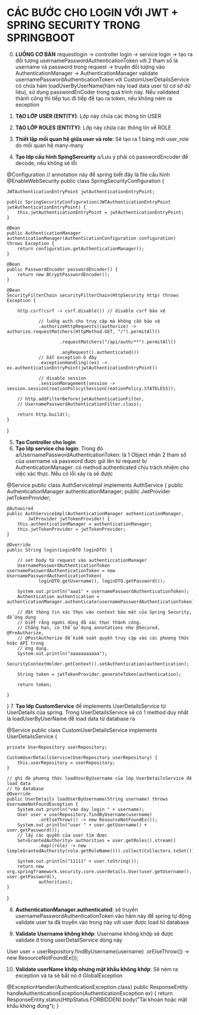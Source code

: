 # CÁC BƯỚC CHO LOGIN VỚI JWT + SPRING SECURITY TRONG SPRINGBOOT

0. **LUỒNG CƠ BẢN** requestlogin -> controller login -> service login -> tạo ra đối tượng usernamePasswordAuthenticationToken với 2 tham số là username và password trong request -> truyền đối tượng vào AuthenticationManager -> AuthenticationManager validate usernamePasswordAuthenticationToken với CustomUserDetailsService có chứa hàm loadUserByUserName(hàm này load data user từ cơ sở dữ liệu), sử dụng passwordEnCoder trong quá trình này. Nếu validated thành công thì tiếp tục đi tiếp để tạo ra token, nếu không ném ra exception

1. **TẠO LỚP USER (ENTITY)**: Lớp này chứa các thông tin USER
2. **TẠO LỚP ROLES (ENTITY)**: Lớp này chứa các thông tin về ROLE
3. **Thiết lập mối quan hệ giữa user và role**: Sẽ tạo ra 1 bảng mới user_role do mối quan hệ many-many
4. **Tạo lớp cấu hình SpingSercurity**
a/Lưu ý phải có passwordEncoder để decode, nếu không sẽ lỗi


@Configuration // annotation này để spring biết đây là file cấu hình
@EnableWebSecurity
public class SpringSecurityConfiguration {

    JWTAuthenticationEntryPoint jwtAuthenticationEntryPoint;

    public SpringSecurityConfiguration(JWTAuthenticationEntryPoint jwtAuthenticationEntryPoint) {
        this.jwtAuthenticationEntryPoint = jwtAuthenticationEntryPoint;
    }

    @Bean
    public AuthenticationManager authenticationManager(AuthenticationConfiguration configuration) throws Exception {
        return configuration.getAuthenticationManager();
    }

    @Bean
    public PasswordEncoder passwordEncoder() {
        return new BCryptPasswordEncoder();
    }

    @Bean
    SecurityFilterChain securityFilterChain(HttpSecurity http) throws Exception {

        http.csrf(csrf -> csrf.disable()) // disable csrf bảo vệ

                // luồng auth cho truy cập mà không cần bảo vệ
                .authorizeHttpRequests((authorize) -> authorize.requestMatchers(HttpMethod.GET, "/").permitAll()

                        .requestMatchers("/api/auth/**").permitAll()

                        .anyRequest().authenticated())
                // bắt exception ở đây
                .exceptionHandling((ex) -> ex.authenticationEntryPoint(jwtAuthenticationEntryPoint))

                // disable session
                .sessionManagement(session -> session.sessionCreationPolicy(SessionCreationPolicy.STATELESS));

        // http.addFilterBefore(jwtAuthenticationFilter,
        // UsernamePasswordAuthenticationFilter.class);

        return http.build();
    }
}

5. **Tạo Controller cho login**
6. **Tạo lớp service cho login**: Trong đó 
a/UsernamePasswordAuthenticationToken: là 1 Object nhận 2 tham số của username và password được gửi lên từ request
b/ AuthenticationManager: có method authenticated chịu trách nhiệm cho việc xác thực. Nếu có lỗi xảy ra sẽ được 

@Service
public class AuthServiceImpl implements AuthService {
    public AuthenticationManager authenticationManager;
    public JwtProvider jwtTokenProvider;

    @Autowired
    public AuthServiceImpl(AuthenticationManager authenticationManager,
            JwtProvider jwtTokenProvider) {
        this.authenticationManager = authenticationManager;
        this.jwtTokenProvider = jwtTokenProvider;
    }

    @Override
    public String login(LoginDTO loginDTO) {

        // set body từ request vào authenticcationManager
        UsernamePasswordAuthenticationToken usernamePasswordAuthenticationToken = new UsernamePasswordAuthenticationToken(
                loginDTO.getUsername(), loginDTO.getPassword());

        System.out.println("aaa1" + usernamePasswordAuthenticationToken);
        Authentication authentication = authenticationManager.authenticate(usernamePasswordAuthenticationToken);

        // đặt thông tin xác thực vào context bảo mật của Spring Security, để ứng dụng
        // biết rằng người dùng đã xác thực thành công.
        // Chẳng hạn, có thể sử dụng annotations như @Secured, @PreAuthorize,
        // @PostAuthorize để kiểm soát quyền truy cập vào các phương thức hoặc API trong
        // ứng dụng.
        System.out.println("aaaaaaaaaaa");
        SecurityContextHolder.getContext().setAuthentication(authentication);

        String token = jwtTokenProvider.generateToken(authentication);

        return token;

    }

}
7. **Tạo lớp CustomService** để implements UserDetailsService từ UserDetails của spring. Trong UserDetailsService sẽ có 1 method duy nhất là loadUserByUserName để load data từ database ra

@Service
public class CustomUserDetailsService implements UserDetailsService {

    private UserRepository userRepository;

    CustomUserDetailsService(UserRepository userRepository) {
        this.userRepository = userRepository;
    }

    // ghi đè phương thức loadUserByUsername của lớp UserDetailsService để load data
    // từ database
    @Override
    public UserDetails loadUserByUsername(String username) throws UsernameNotFoundException {
        System.out.println("vao day login " + username);
        User user = userRepository.findByUsername(username)
                .orElseThrow(() -> new ResourceNotFoundEx());
        System.out.println("user " + user.getUsername() + user.getPassword());
        // lấy các quyền của user tìm được
        Set<GrantedAuthority> authorities = user.getRoles().stream()
                .map((role) -> new SimpleGrantedAuthority(role.getRoleName())).collect(Collectors.toSet());

        System.out.println("11111" + user.toString());
        return new org.springframework.security.core.userdetails.User(user.getUsername(), user.getPassword(),
                authorities);
    }

}

8. **AuthenticationManager.authenticated**: sẽ truyền usernamePasswordAuthenticationToken vào hàm này để spring tự động validate user ta đã truyền vào trong này với user được load từ database

9. **Validate Username không khớp**: Username không khớp sẽ được validate ở trong userDetailService  dòng này 

 User user = userRepository.findByUsername(username)
                .orElseThrow(() -> new ResourceNotFoundEx());

10. **Validate userName khớp nhưng mật khẩu không khớp**: Sẽ ném ra exception và ta sẽ bắt nó ở GlobalException

  @ExceptionHandler(AuthenticationException.class)
    public ResponseEntity<Object> handleAuthenticationException(AuthenticationException ex) {
        return ResponseEntity.status(HttpStatus.FORBIDDEN).body("Tài khoản hoặc mật khẩu không đúng");
    }


